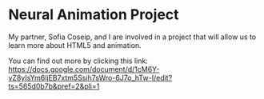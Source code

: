 # Neural Animation Project

My partner, Sofia Coseip, and I are involved in a project that will allow us to learn more about HTML5 and animation.

You can find out more by clicking this link: https://docs.google.com/document/d/1cM6Y-vZ8yIsYm6ljEB7xtm5Ssih7sWro-6J7o_hTw-I/edit?ts=565d0b7b&pref=2&pli=1

